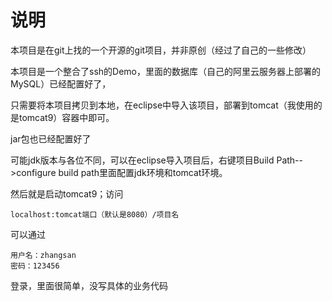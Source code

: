 # 说明

本项目是在git上找的一个开源的git项目，并非原创（经过了自己的一些修改）

本项目是一个整合了ssh的Demo，里面的数据库（自己的阿里云服务器上部署的MySQL）已经配置好了，

只需要将本项目拷贝到本地，在eclipse中导入该项目，部署到tomcat（我使用的是tomcat9）容器中即可。

jar包也已经配置好了

可能jdk版本与各位不同，可以在eclipse导入项目后，右键项目Build Path-->configure build path里面配置jdk环境和tomcat环境。

然后就是启动tomcat9；访问

```
localhost:tomcat端口（默认是8080）/项目名
```

可以通过

```
用户名：zhangsan
密码：123456
```

登录，里面很简单，没写具体的业务代码